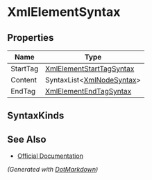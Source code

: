# XmlElementSyntax

## Properties

| Name     | Type                                                    |
| -------- | ------------------------------------------------------- |
| StartTag | [XmlElementStartTagSyntax](XmlElementStartTagSyntax.md) |
| Content  | SyntaxList\<[XmlNodeSyntax](XmlNodeSyntax.md)>          |
| EndTag   | [XmlElementEndTagSyntax](XmlElementEndTagSyntax.md)     |

## SyntaxKinds

## See Also

* [Official Documentation](https://docs.microsoft.com/en-us/dotnet/api/microsoft.codeanalysis.csharp.syntax.xmlelementsyntax)


*\(Generated with [DotMarkdown](http://github.com/JosefPihrt/DotMarkdown)\)*